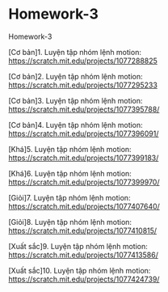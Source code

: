 # Homework-3
Homework-3

[Cơ bản]1. Luyện tập nhóm lệnh motion: https://scratch.mit.edu/projects/1077288825

[Cơ bản]2. Luyện tập nhóm lệnh motion: https://scratch.mit.edu/projects/1077295233

[Cơ bản]3. Luyện tập nhóm lệnh motion: https://scratch.mit.edu/projects/1077395788/

[Cơ bản]4. Luyện tập nhóm lệnh motion: https://scratch.mit.edu/projects/1077396091/

[Khá]5. Luyện tập nhóm lệnh motion: https://scratch.mit.edu/projects/1077399183/

[Khá]6. Luyện tập nhóm lệnh motion: https://scratch.mit.edu/projects/1077399970/

[Giỏi]7. Luyện tập nhóm lệnh motion: https://scratch.mit.edu/projects/1077407640/

[Giỏi]8. Luyện tập nhóm lệnh motion: https://scratch.mit.edu/projects/1077410815/

[Xuất sắc]9. Luyện tập nhóm lệnh motion: https://scratch.mit.edu/projects/1077413586/

[Xuất sắc]10. Luyện tập nhóm lệnh motion: https://scratch.mit.edu/projects/1077424739/


